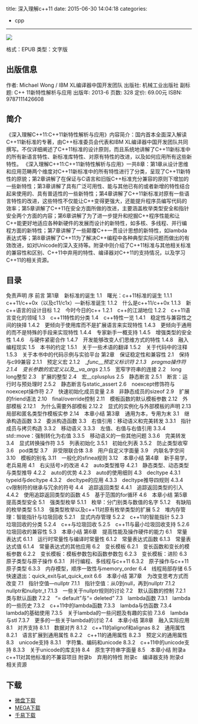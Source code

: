 title: 深入理解c++11
date: 2015-06-30 14:04:18
categories:
  - cpp
---

![](http://img3.douban.com/lpic/s26689304.jpg)

格式：EPUB
类型：文字版

<!--more-->

## 出版信息 ##

作者: Michael Wong / IBM XL编译器中国开发团队 
出版社: 机械工业出版社
副标题: C++ 11新特性解析与应用
出版年: 2013-6
页数: 328
定价: 69.00元
ISBN: 9787111426608

## 简介 ##

《深入理解C++11:C++11新特性解析与应用》内容简介：国内首本全面深入解读C++11新标准的专著，由C++标准委员会代表和IBM XL编译器中国开发团队共同撰写。不仅详细阐述了C++11标准的设计原则，而且系统地讲解了C++11新标准中的所有新语言特性、新标准库特性、对原有特性的改进，以及如何应用所有这些新特性。
《深入理解C++11:C++11新特性解析与应用》一共8章：第1章从设计思维和应用范畴两个维度对C++11新标准中的所有特性进行了分类，呈现了C++11新特性的原貌；第2章讲解了在保证与C语言和旧版C++标准充分兼容的原则下增加的一些新特性；第3章讲解了具有广泛可用性、能与其他已有的或者新增的特性结合起来使用的、具有普适性的一些新特性；第4章讲解了C++11新标准对原有一些语言特性的改进，这些特性不仅能让C++变得更强大，还能提升程序员编写代码的效率；第5章讲解了C++11在安全方面所做的改进，主要涵盖枚举类型安全和指针安全两个方面的内容；第6章讲解了为了进一步提升和挖掘C++程序性能和让C++能更好地适应各种新硬件的发展而设计的新特性，如多核、多线程、并行编程方面的新特性；第7章讲解了一些颠覆C++一贯设计思想的新特性，如lambda表达式等；第8章讲解了C++11为了解决C++编程中各种典型实际问题而做出的有效改进，如对Unicode的深入支持等。附录中则介绍了C++11标准与其他相关标准的兼容性和区别、C++11中弃用的特性、编译器对C++11的支持情况，以及学习C++11的相关资源。

## 目录 ##

免责声明
序
前言
第1章　新标准的诞生
1.1　曙光：c++11标准的诞生
1.1.1　c++11/c++0x（以及c11/c1x）—新标准诞生
1.1.2　什么是c++11/c++0x
1.1.3　新c++语言的设计目标
1.2　今时今日的c++
1.2.1　c++的江湖地位
1.2.2　c++11语言变化的领域
1.3　c++11特性的分类
1.4　c++特性一览
1.4.1　稳定性与兼容性之间的抉择
1.4.2　更倾向于使用库而不是扩展语言来实现特性
1.4.3　更倾向于通用的而不是特殊的手段来实现特性
1.4.4　专家新手一概支持
1.4.5　增强类型的安全性
1.4.6　与硬件紧密合作
1.4.7　开发能够改变人们思维方式的特性
1.4.8　融入编程现实
1.5　本书的约定
1.5.1　关于一些术语的翻译
1.5.2　关于代码中的注释
1.5.3　关于本书中的代码示例与实验平台
第2章　保证稳定性和兼容性
2.1　保持与c99兼容
2.1.1　预定义宏
2.1.2　__func__预定义标识符
2.1.3　_pragma操作符
2.1.4　变长参数的宏定义以及__va_args__
2.1.5　宽窄字符串的连接
2.2　long long整型
2.3　扩展的整型
2.4　宏__cplusplus
2.5　静态断言
2.5.1　断言：运行时与预处理时
2.5.2　静态断言与static_assert
2.6　noexcept修饰符与noexcept操作符
2.7　快速初始化成员变量
2.8　非静态成员的sizeof
2.9　扩展的friend语法
2.10　final/override控制
2.11　模板函数的默认模板参数
2.12　外部模板
2.12.1　为什么需要外部模板
2.12.2　显式的实例化与外部模板的声明
2.13　局部和匿名类型作模板实参
2.14　本章小结
第3章　通用为本，专用为末
3.1　继承构造函数
3.2　委派构造函数
3.3　右值引用：移动语义和完美转发
3.3.1　指针成员与拷贝构造
3.3.2　移动语义
3.3.3　左值、右值与右值引用
3.3.4　std::move：强制转化为右值
3.3.5　移动语义的一些其他问题
3.3.6　完美转发
3.4　显式转换操作符
3.5　列表初始化
3.5.1　初始化列表
3.5.2　防止类型收窄
3.6　pod类型
3.7　非受限联合体
3.8　用户自定义字面量
3.9　内联名字空间
3.10　模板的别名
3.11　一般化的sfinea规则
3.12　本章小结
第4章　新手易学，老兵易用
4.1　右尖括号>的改进
4.2　auto类型推导
4.2.1　静态类型、动态类型与类型推导
4.2.2　auto的优势
4.2.3　auto的使用细则
4.3　decltype
4.3.1　typeid与decltype
4.3.2　decltype的应用
4.3.3　decltype推导四规则
4.3.4　cv限制符的继承与冗余的符号
4.4　追踪返回类型
4.4.1　追踪返回类型的引入
4.4.2　使用追踪返回类型的函数
4.5　基于范围的for循环
4.6　本章小结
第5章　提高类型安全
5.1　强类型枚举
5.1.1　枚举：分门别类与数值的名字
5.1.2　有缺陷的枚举类型
5.1.3　强类型枚举以及c++11对原有枚举类型的扩展
5.2　堆内存管理：智能指针与垃圾回收
5.2.1　显式内存管理
5.2.2　c++11的智能指针
5.2.3　垃圾回收的分类
5.2.4　c++与垃圾回收
5.2.5　c++11与最小垃圾回收支持
5.2.6　垃圾回收的兼容性
5.3　本章小结
第6章　提高性能及操作硬件的能力
6.1　常量表达式
6.1.1　运行时常量性与编译时常量性
6.1.2　常量表达式函数
6.1.3　常量表达式值
6.1.4　常量表达式的其他应用
6.2　变长模板
6.2.1　变长函数和变长的模板参数
6.2.2　变长模板：模板参数包和函数参数包
6.2.3　变长模板：进阶
6.3　原子类型与原子操作
6.3.1　并行编程、多线程与c++11
6.3.2　原子操作与c++11原子类型
6.3.3　内存模型，顺序一致性与memory_order
6.4　线程局部存储
6.5　快速退出：quick_exit与at_quick_exit
6.6　本章小结
第7章　为改变思考方式而改变
7.1　指针空值—nullptr
7.1.1　指针空值：从0到null，再到nullptr
7.1.2　nullptr和nullptr_t
7.1.3　一些关于nullptr规则的讨论
7.2　默认函数的控制
7.2.1　类与默认函数
7.2.2　“= default”与“= deleted”
7.3　lambda函数
7.3.1　lambda的一些历史
7.3.2　c++11中的lambda函数
7.3.3　lambda与仿函数
7.3.4　lambda的基础使用
7.3.5　关于lambda的一些问题及有趣的实验
7.3.6　lambda与stl
7.3.7　更多的一些关于lambda的讨论
7.4　本章小结
第8章　融入实际应用
8.1　对齐支持
8.1.1　数据对齐
8.1.2　c++11的alignof和alignas
8.2　通用属性
8.2.1　语言扩展到通用属性
8.2.2　c++11的通用属性
8.2.3　预定义的通用属性
8.3　unicode支持
8.3.1　字符集、编码和unicode
8.3.2　c++11中的unicode支持
8.3.3　关于unicode的库支持
8.4　原生字符串字面量
8.5　本章小结
附录a　c++11对其他标准的不兼容项目
附录b　弃用的特性
附录c　编译器支持
附录d　相关资源

## 下载 ##

+ [微盘下载](http://vdisk.weibo.com/s/aADaW4YRFh3zK)
+ [MEGA下载](https://mega.co.nz/#!DdVwhQAL!nvdbglBVWhbasSxR5oNohnjGs9u9YujG6wh7NXXhypk)
+ [千易下载](http://1000eb.com/1dxke)